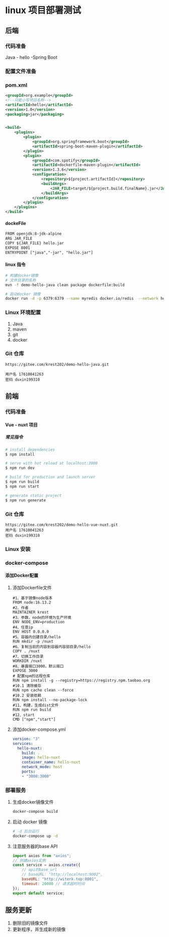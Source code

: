 

# linux  项目部署测试

## 后端

### 代码准备

Java - hello -Spring Boot



### 配置文件准备

### pom.xml

~~~xml
<groupId>org.example</groupId>
<!--只能小写项目名称-->
<artifactId>hello</artifactId>
<version>1.0</version>
<packaging>jar</packaging>


<build>
    <plugins>
        <plugin>
            <groupId>org.springframework.boot</groupId>
            <artifactId>spring-boot-maven-plugin</artifactId>
        </plugin>
        <plugin>
            <groupId>com.spotify</groupId>
            <artifactId>dockerfile-maven-plugin</artifactId>
            <version>1.3.6</version>
            <configuration>
                <repository>${project.artifactId}</repository>
                <buildArgs>
                    <JAR_FILE>target/${project.build.finalName}.jar</JAR_FILE>
                </buildArgs>
            </configuration>
        </plugin>
    </plugins>
</build>
~~~



#### dockeFile

~~~txt
FROM openjdk:8-jdk-alpine
ARG JAR_FILE
COPY ${JAR_FILE} hello.jar
EXPOSE 8001
ENTRYPOINT ["java","-jar", "hello.jar"]
~~~



#### linux 指令

~~~bash
# 构建docker镜像
# 文件目录的名称
mvn -f demo-hello-java clean package dockerfile:build

# 启动docker 镜像
docker run -d -p 6379:6379 --name myredis docker.io/redis  --network host
~~~



### Linux 环境配置

1. Java
2. maven
3. git
4. docker



### Git 仓库

~~~
https://gitee.com/krest202/demo-hello-java.git

用户名 17610041263
密码 duxin199310
~~~





## 前端

### 代码准备

#### Vue - nuxt 项目

##### 常见指令

~~~bash
# install dependencies
$ npm install

# serve with hot reload at localhost:3000
$ npm run dev

# build for production and launch server
$ npm run build
$ npm run start

# generate static project
$ npm run generate
~~~



###  Git 仓库

~~~
https://gitee.com/krest202/demo-hello-vue-nuxt.git
用户名 17610041263
密码 duxin199310
~~~





### Linux 安装

 ### docker-compose



#### 添加Docker配置

1. 添加Dockerfile文件

   ~~~
   #1、基于镜像node版本
   FROM node:16.13.2
   #2、作者
   MAINTAINER krest
   #3、参数，node的环境为生产环境
   ENV NODE_ENV=production
   #4、任意ip
   ENV HOST 0.0.0.0
   #5、容器内创建目录/hello
   RUN mkdir -p /nuxt
   #6、复制当前的内容到容器内容部目录/hello
   COPY . /nuxt
   #7、切换工作目录
   WORKDIR /nuxt
   #8、暴露端口3000，默认端口
   EXPOSE 3000
   # 配置npm的远程仓库
   RUN npm install -g --registry=https://registry.npm.taobao.org
   #10.1 清除缓存
   RUN npm cache clean --force
   #10.2 安装依赖 
   RUN npm install --no-package-lock
   #11、构建，生成dist文件
   RUN npm run build
   #12、start
   CMD ["npm","start"]
   ~~~

2. 添加docker-compose.yml

   ~~~yml
   version: "3"
   services:
     hello-nuxt:
       build: .
       image: hello-nuxt
       container_name: hello-nuxt
       network_mode: host
       ports:
       - "3000:3000"
   ~~~

### 部署服务

1. 生成docker镜像文件

   ~~~bash
   docker-compose build
   ~~~

2. 启动 docker 镜像

   ~~~bash
   # -d 后台运行
   docker-compose up -d
   ~~~

3. 注意服务器的base API

   ~~~js
   import axios from "axios";
   // 创建axios实例
   const service = axios.create({
       // api的base_url
       // baseURL: "http://localhost:9002",
       baseURL: "http://witerk.top:8001",
       timeout: 20000 // 请求超时时间
   });
   export default service;
   ~~~

   



## 服务更新

1. 删除旧的镜像文件
2. 更新程序，并生成新的镜像
